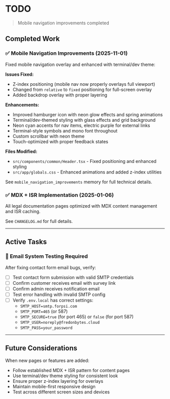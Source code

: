 # TODO

> Mobile navigation improvements completed

## Completed Work

### ✅ Mobile Navigation Improvements (2025-11-01)

Fixed mobile navigation overlay and enhanced with terminal/dev theme:

**Issues Fixed:**
- Z-index positioning (mobile nav now properly overlays full viewport)
- Changed from `relative` to `fixed` positioning for full-screen overlay
- Added backdrop overlay with proper layering

**Enhancements:**
- Improved hamburger icon with neon glow effects and spring animations
- Terminal/dev-themed styling with glass effects and grid background
- Neon cyan accents for nav items, electric purple for external links
- Terminal-style symbols and mono font throughout
- Custom scrollbar with neon theme
- Touch-optimized with proper feedback states

**Files Modified:**
- `src/components/common/Header.tsx` - Fixed positioning and enhanced styling
- `src/app/globals.css` - Enhanced animations and added z-index utilities

See `mobile_navigation_improvements` memory for full technical details.

### ✅ MDX + ISR Implementation (2025-01-06)

All legal documentation pages optimized with MDX content management and ISR caching.

See `CHANGELOG.md` for full details.

---

## Active Tasks

### 🧪 Email System Testing Required

After fixing contact form email bugs, verify:
- [ ] Test contact form submission with valid SMTP credentials
- [ ] Confirm customer receives email with survey link
- [ ] Confirm admin receives notification email
- [ ] Test error handling with invalid SMTP config
- [ ] Verify `.env.local` has correct settings:
  - `SMTP_HOST=smtp.forpsi.com`
  - `SMTP_PORT=465` (or 587)
  - `SMTP_SECURE=true` (for port 465) or `false` (for port 587)
  - `SMTP_USER=noreply@fredonbytes.cloud`
  - `SMTP_PASS=your_password`

---

## Future Considerations

When new pages or features are added:
- Follow established MDX + ISR pattern for content pages
- Use terminal/dev theme styling for consistent look
- Ensure proper z-index layering for overlays
- Maintain mobile-first responsive design
- Test across different screen sizes and devices
